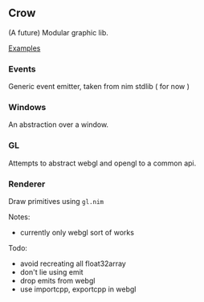 Crow
----

(A future) Modular graphic lib.
  
[Examples](http://stisa.space/crow)

### Events
Generic event emitter, taken from nim stdlib ( for now )
### Windows
An abstraction over a window.

### GL
Attempts to abstract webgl and opengl to a common api.

### Renderer
Draw primitives using `gl.nim`

Notes:
- currently only webgl sort of works


Todo:

- avoid recreating all float32array
- don't lie using emit
- drop emits from webgl
- use importcpp, exportcpp in webgl

